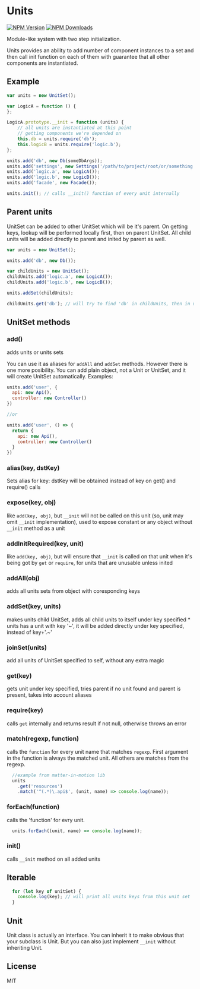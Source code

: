 # Units

[![NPM Version](https://img.shields.io/npm/v/units.svg?style=flat-square)](https://www.npmjs.com/package/units)
[![NPM Downloads](https://img.shields.io/npm/dt/units.svg?style=flat-square)](https://www.npmjs.com/package/units)

Module-like system with two step initialization.

Units provides an ability to add number of component instances to a set and then call init function on each of them with guarantee that all other components are instantiated.

## Example

```js
var units = new UnitSet();

var LogicA = function () {
};

LogicA.prototype.__init = function (units) {
	// all units are instantiated at this point
	// getting components we're depended on
	this.db = units.require('db');
	this.logicB = units.require('logic.b');
};

units.add('db', new Db(someDbArgs));
units.add('settings', new Settings('/path/to/project/root/or/something'));
units.add('logic.a', new LogicA());
units.add('logic.b', new LogicB());
units.add('facade', new Facade());

units.init(); // calls __init() function of every unit internally
```

## Parent units

UnitSet can be added to other UnitSet which will be it's parent. On getting keys, lookup will be performed locally first, then on parent UnitSet. All child units will be added directly to parent and inited by parent as well.

```js
var units = new UnitSet();

units.add('db', new Db());

var childUnits = new UnitSet();
childUnits.add('logic.a', new LogicA());
childUnits.add('logic.b', new LogicB());

units.addSet(childUnits);

childUnits.get('db'); // will try to find 'db' in childUnits, then in units
```

## UnitSet methods

### add()

adds units or units sets

You can use it as aliases for `addAll` and `addSet` methods. However there is one more posibility. You can add plain object, not a Unit or UnitSet, and it will create UnitSet automatically. Examples:

```js
units.add('user', {
  api: new Api(),
  controller: new Controller()
})

//or

units.add('user', () => {
  return {
    api: new Api(),
    controller: new Controller()
  }
})
```



### alias(key, dstKey)

Sets alias for key: dstKey will be obtained instead of key on get() and require() calls

### expose(key, obj)

like `add(key, obj)`, but `__init` will not be called on this unit (so, unit may omit `__init` implementation), used to expose constant or any object without `__init` method as a unit

### addInitRequired(key, unit)

like `add(key, obj)`, but will ensure that `__init` is called on that unit when it's being got by `get` or `require`, for units that are unusable unless inited

### addAll(obj)

adds all units sets from object with coresponding keys

### addSet(key, units)

makes units child UnitSet, adds all child units to itself under key specified
	* units has a unit with key '~', it will be added directly under key specified, instead of key+'.~'

### joinSet(units)

add all units of UnitSet specified to self, without any extra magic

### get(key)

gets unit under key specified, tries parent if no unit found and parent is present, takes into account aliases

### require(key)

calls `get` internally and returns result if not null, otherwise throws an error

### match(regexp, function)

calls the `function` for every unit name that matches `regexp`. First argument in the function is always the matched unit. All others are matches from the regexp.

```js
  //example from matter-in-motion lib
  units
    .get('resources')
    .match('^(.*)\.api$', (unit, name) => console.log(name));
```

### forEach(function)

calls the 'function' for evry unit.

```js
  units.forEach((unit, name) => console.log(name));
```

### init()

calls `__init` method on all added units

## Iterable
```js
  for (let key of unitSet) {
    console.log(key); // will print all units keys from this unit set
  }
```

## Unit

Unit class is actually an interface.
You can inherit it to make obvious that your subclass is Unit.
But you can also just implement `__init` without inheriting Unit.

## License

MIT
